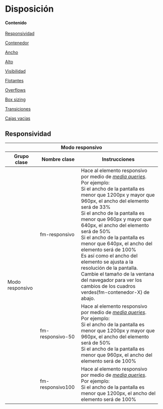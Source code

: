 # Disposición

#### Contenido

[Responsividad](#responsividad)

[Contenedor](#contenedor)

[Ancho](#Ancho)

[Alto](#alto)

[Visibilidad](#visibilidad)

[Flotantes](#flotantes)

[Overflows](#overflows)

[Box sizing](#box-sizing)

[Transiciones](#transiciones)

[Cajas vacias](#cajas-vacias)

## Responsividad

<table>
    <thead>
        <tr>
            <th colspan="3">Modo responsivo</th>
        </tr>
        <tr>
            <th>Grupo clase</th>
            <th>Nombre clase</th>
            <th>Instrucciones</th>
        </tr>
    </thead>
    <tbody>
        <tr>
            <td rowspan="3">Modo responsivo</td>
            <td>fm-responsivo</td>
            <td>Hace al elemento responsivo por medio de 
                <i><a href="http://www.w3schools.com/css/css3_mediaqueries.asp" target="blank">media queries</a></i>.
                Por ejemplo:<br/>
                Si el ancho de la pantalla es menor que 1200px y mayor que 960px, el ancho del elemento será de 33%<br/> 
                Si el ancho de la pantalla es menor que 960px y mayor que 640px, el ancho del elemento será de 50%<br/> 
                Si el ancho de la pantalla es menor que 640px, el ancho del elemento será de 100%<br/> 
                Es así como el ancho del elemento se ajusta a la resolución de la pantalla.<br/>
                Cambie el tamaño de la ventana del navegador para ver los cambios de los cuadros verdes(fm-contenedor-X) de abajo.
            </td>
        </tr>
        <tr>
            <td>fm-responsivo-50</td>
            <td>Hace al elemento responsivo por medio de
                <i><a href="http://www.w3schools.com/css/css3_mediaqueries.asp" target="blank">media queries</a></i>.
                Por ejemplo:<br/>
                Si el ancho de la pantalla es menor que 1200px y mayor que 960px, el ancho del elemento será de 50%<br/> 
                Si el ancho de la pantalla es menor que 960px, el ancho del elemento será de 100%<br/>
            </td>
        </tr>
        <tr>
            <td>fm-responsivo100</td>
            <td>Hace al elemento responsivo por medio de
                <i><a href="http://www.w3schools.com/css/css3_mediaqueries.asp" target="blank">media queries</a></i>.
                Por ejemplo:<br/>
                Si el ancho de la pantalla es menor que 1200px, el ancho del elemento será de 100%<br/>
            </td>
        </tr>
    </tbody>
</table>
